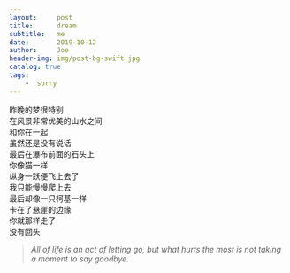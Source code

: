 ```yaml
---
layout:     post
title:      dream
subtitle:   me
date:       2019-10-12
author:     Joe
header-img: img/post-bg-swift.jpg
catalog: true
tags:
    -  sorry   
---
```


昨晚的梦很特别  
在风景非常优美的山水之间  
和你在一起  
虽然还是没有说话  
最后在瀑布前面的石头上  
你像猫一样  
纵身一跃便飞上去了  
我只能慢慢爬上去  
最后却像一只柯基一样  
卡在了悬崖的边缘  
你就那样走了  
没有回头  

>*All of life is an act of letting go, but what hurts the most is not taking a moment to say goodbye.*
